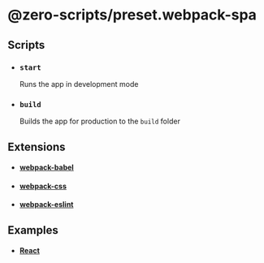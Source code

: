 # @zero-scripts/preset.webpack-spa

## Scripts

- ### `start`
  Runs the app in development mode

- ### `build`
  Builds the app for production to the `build` folder

## Extensions

- #### [webpack-babel](../extension.webpack-babel)
- #### [webpack-css](../extension.webpack-css)
- #### [webpack-eslint](../extension.webpack-eslint)

## Examples

- #### [React](../../examples/react)
